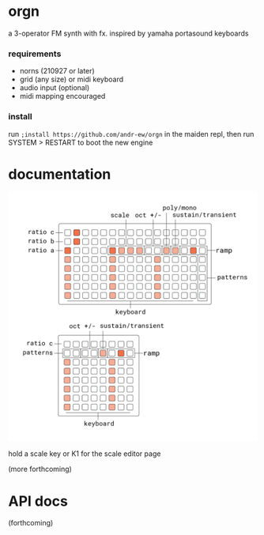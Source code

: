 # orgn
a 3-operator FM synth with fx. inspired by yamaha portasound keyboards


### requirements

- norns (210927 or later)
- grid (any size) or midi keyboard
- audio input (optional)
- midi mapping encouraged

### install

run `;install https://github.com/andr-ew/orgn` in the maiden repl, then run SYSTEM > RESTART to boot the new engine

# documentation

![orgn docs](lib/doc/orgn.png)

hold a scale key or K1 for the scale editor page

(more forthcoming)

# API docs

(forthcoming)

